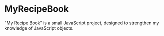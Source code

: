 # MyRecipeBook
"My Recipe Book" is a small JavaScript project, designed to strengthen my knowledge of JavaScript objects.
